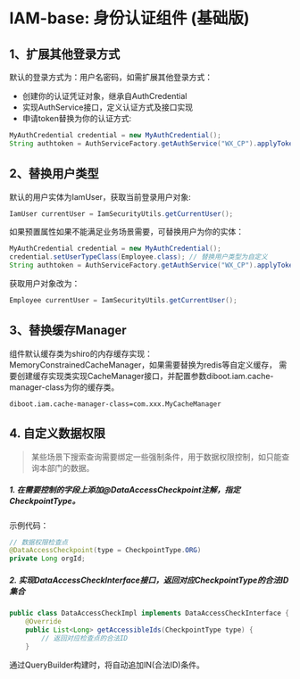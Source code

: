 # IAM-base: 身份认证组件 (基础版)

## 1、扩展其他登录方式
默认的登录方式为：用户名密码，如需扩展其他登录方式：
* 创建你的认证凭证对象，继承自AuthCredential
* 实现AuthService接口，定义认证方式及接口实现
* 申请token替换为你的认证方式: 
~~~java
MyAuthCredential credential = new MyAuthCredential();
String authtoken = AuthServiceFactory.getAuthService("WX_CP").applyToken(credential);
~~~

## 2、替换用户类型
默认的用户实体为IamUser，获取当前登录用户对象:
~~~java
IamUser currentUser = IamSecurityUtils.getCurrentUser();
~~~
如果预置属性如果不能满足业务场景需要，可替换用户为你的实体：
~~~java
MyAuthCredential credential = new MyAuthCredential();
credential.setUserTypeClass(Employee.class); // 替换用户类型为自定义
String authtoken = AuthServiceFactory.getAuthService("WX_CP").applyToken(credential);
~~~
获取用户对象改为：
~~~java
Employee currentUser = IamSecurityUtils.getCurrentUser();
~~~

## 3、替换缓存Manager
组件默认缓存类为shiro的内存缓存实现：MemoryConstrainedCacheManager，如果需要替换为redis等自定义缓存，
需要创建缓存实现类实现CacheManager接口，并配置参数diboot.iam.cache-manager-class为你的缓存类。
```
diboot.iam.cache-manager-class=com.xxx.MyCacheManager
```

## 4. 自定义数据权限
> 某些场景下搜索查询需要绑定一些强制条件，用于数据权限控制，如只能查询本部门的数据。
##### 1. 在需要控制的字段上添加@DataAccessCheckpoint注解，指定CheckpointType。
示例代码：
~~~java
// 数据权限检查点
@DataAccessCheckpoint(type = CheckpointType.ORG)
private Long orgId;
~~~
##### 2. 实现DataAccessCheckInterface接口，返回对应CheckpointType的合法ID集合
~~~java
public class DataAccessCheckImpl implements DataAccessCheckInterface {
    @Override
    public List<Long> getAccessibleIds(CheckpointType type) {
        // 返回对应检查点的合法ID
    }
~~~
通过QueryBuilder构建时，将自动追加IN(合法ID)条件。
